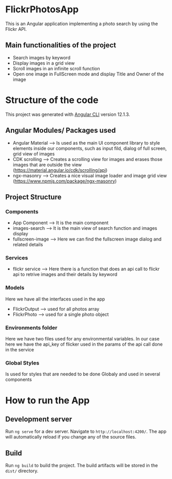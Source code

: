 # FlickrPhotosApp
This is an Angular application implementing a photo search by using the Flickr API.

## Main functionalities of the project
- Search images by keyword
- Display images in a grid view
- Scroll images in an infinite scroll function
- Open one image in FullScreen mode and display Title and Owner of the image

# Structure of the code
This project was generated with [Angular CLI](https://github.com/angular/angular-cli) version 12.1.3.

## Angular Modules/ Packages used
- Angular Material --> Is used as the main UI component library to style elements inside our components, such as input fild, dialog of full screen, grid view of images
- CDK scrolling --> Creates a scrolling view for images and erases those images that are outside the view (https://material.angular.io/cdk/scrolling/api)
- ngx-masonry --> Creates a nice visual image loader and image grid view (https://www.npmjs.com/package/ngx-masonry)

## Project Structure

### Components
- App Component --> It is the main component
- images-search --> It is the main view of search function and images display
- fullscreen-image --> Here we can find the fullscreen image dialog and related details

### Services
- flickr service --> Here there is a function that does an api call to flickr api to retrive images and their details by keyword

### Models
Here we have all the interfaces used in the app
- FlickrOutput --> used for all photos array
- FlickrPhoto --> used for a single photo object

### Environments folder
Here we have two files used for any environmental variables. In our case here we have the api_key of flicker used in the params of the api call done in the service

### Global Styles
Is used for styles that are needed to be done Globaly and used in several components

# How to run the App

## Development server

Run `ng serve` for a dev server. Navigate to `http://localhost:4200/`. The app will automatically reload if you change any of the source files.

## Build

Run `ng build` to build the project. The build artifacts will be stored in the `dist/` directory.


